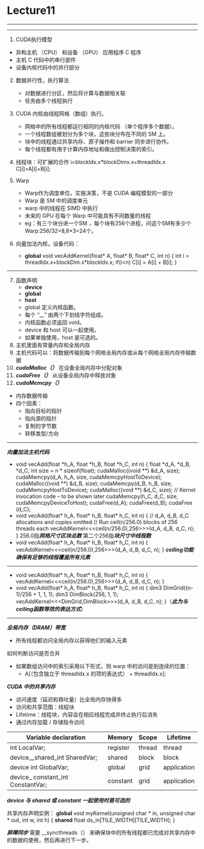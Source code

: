 # Lecture11
-----
-----
1. CUDA执行模型
  - 异构主机 （CPU） 和设备 （GPU） 应用程序 C 程序
  - 主机 C 代码中的串行部件
  - 设备内核代码中的并行部分
2. 数据并行性，执行算法
   - 对数据进行分区，然后将计算与数据相关联
   - 任务由多个线程执行
3. CUDA 内核由线程网格（数组）执行。
   - 网格中的所有线程都运行相同的内核代码 （单个程序多个数据）。
   - 一个线程数组被划分为多个块，这些块分布在不同的 SM 上。
   - 块中的线程通过共享内存、原子操作和 barrier 同步进行协作。
   - 每个线程都有用于计算内存地址和做出控制决策的索引。
4. 线程块：可扩展的合作
   i=blockldx.x*blockDimx.x+threadldx.x
   C[i]=A[i]+B[i];

5. Warp
   - Warp作为调度单位，实施决策，不是 CUDA 编程模型的一部分
   - Warp 是 SM 中的调度单元
   - warp 中的线程在 SIMD 中执行
   - 未来的 GPU 在每个 Warp 中可能具有不同数量的线程
   - eg：有三个块分进一个SM ，每个块有256个进程，问这个SM有多少个Warp:256/32=8,8*3=24个。
6. 向量加法内核，设备代码：
   -  __global__ void vecAddKernel(float* A, float* B, float* C, int n)
{
int i = threadIdx.x+blockDim.x*blockIdx.x; if(i<n) C[i] = A[i] + B[i];
}
------
7. 函数声明
   - __device__
   - __global__
   - __host__
   - global 定义内核函数。
   - 每个 “__” 由两个下划线字符组成。
   - 内核函数必须返回 void。
   - device 和 host 可以一起使用。
   - 如果单独使用，host 是可选的。
8. 主机里面有常量内存和全局内存
9. 主机代码可以：将数据传输到每个网格全局内存或从每个网格全局内存传输数据
10. ***cudaMalloc（）***
在设备全局内存中分配对象
11. ***cudaFree（）***
从设备全局内存中释放对象
12. ***cudaMemcpy（）***
   - 内存数据传输
   - 四个因素：
     - 指向目标的指针
     - 指向源的指针
     - 复制的字节数
     - 转移类型/方向
-----

***向量加法主机代码***
- void vecAdd(float *h_A, float *h_B, float *h_C, int n) {
float *d_A, *d_B, *d_C; int size = n * sizeof(float); 
cudaMalloc((void **) &d_A, size); cudaMemcpy(d_A, h_A, size, cudaMemcpyHostToDevice);
cudaMalloc((void **) &d_B, size);
cudaMemcpy(d_B, h_B, size, cudaMemcpyHostToDevice); cudaMalloc((void **) &d_C, size);
// Kernel invocation code – to be shown later
cudaMemcpy(h_C, d_C, size, cudaMemcpyDeviceToHost);
cudaFree(d_A); cudaFree(d_B); cudaFree (d_C);
- void vecAdd(float* h_A, float* h_B, float* h_C, int n)
{
// d_A, d_B, d_C allocations and copies omitted 
// Run ceil(n/256.0) blocks of 256 threads each
vecAddKernel<<<ceil(n/256.0),256>>>(d_A, d_B, d_C, n);
}
256.0指***网格尺寸区块总数***
第二个256指***块尺寸中线程数***
- void vecAdd(float* h_A, float* h_B, float* h_C, int n)
{ vecAddKernel<<<ceil(n/256.0),256>>>(d_A, d_B, d_C, n);
}
***ceiling功能确保有足够的线程覆盖所有元素***

------

- void vecAdd(float* h_A, float* h_B, float* h_C, int n)
{
vecAddKernel<<<ceil(n/256.0),256>>>(d_A, d_B, d_C, n);
}
- void vecAdd(float* h_A, float* h_B, float* h_C, int n)
{
dim3 DimGrid((n-1)/256 + 1, 1, 1);
dim3 DimBlock(256, 1, 1);
vecAddKernel<<<DimGrid,DimBlock>>>(d_A, d_B, d_C, n);
}（***此为与ceiling函数等效的表达方式***）
-------
***全局内存（DRAM）带宽***
- 所有线程都访问全局内存以获得他们的输入元素

如何判断访问是否合并
- 如果数组访问中的索引采用以下形式，则 warp 中的访问是到连续的位置：
   - A[（包含独立于 threadIdx.x 的项的表达式） + threadIdx.x];

***CUDA 中的共享内存***
- 访问速度（延迟和吞吐量）比全局内存快得多
- 访问和共享范围：线程块
- Lifetime：线程块，内容会在相应线程完成并终止执行后消失
- 通过内存加载 / 存储指令访问


| Variable declaration | Memory | Scope | Lifetime |
| --- | --- | --- | --- |
| int LocalVar; | register | thread | thread |
| device\_\_shared\_int SharedVar; | shared | block | block |
| device int GlobalVar; | global | grid | application |
| device\_ constant\_int ConstantVar; | constant | grid | application |
***__device__ 与 __shared__ 或 __constant__ 一起使用时是可选的***

共享内存声明实例：
__global__
void myKernel(unsigned char * in, unsigned char * out, int w, int h) 
{
__shared__ float ds_in[TILE_WIDTH][TILE_WIDTH];
}

***屏障同步***
 需要 __syncthreads（） 来确保块中的所有线程都已完成对共享内存中的数据的使用，然后再进行下一步。